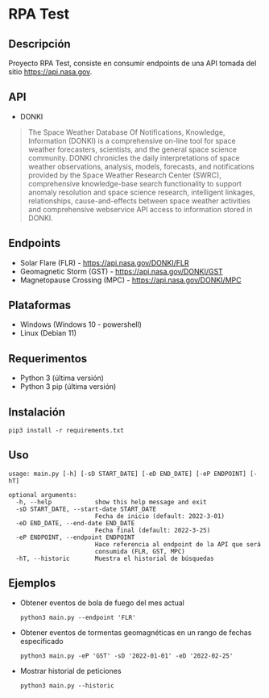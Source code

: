 # RPA Test

## Descripción

Proyecto RPA Test, consiste en consumir endpoints de una API tomada del sitio https://api.nasa.gov.

## API

* DONKI

> The Space Weather Database Of Notifications, Knowledge, Information (DONKI) is a comprehensive on-line tool for space weather forecasters, scientists, and the general space science community. DONKI chronicles the daily interpretations of space weather observations, analysis, models, forecasts, and notifications provided by the Space Weather Research Center (SWRC), comprehensive knowledge-base search functionality to support anomaly resolution and space science research, intelligent linkages, relationships, cause-and-effects between space weather activities and comprehensive webservice API access to information stored in DONKI. 

## Endpoints

* Solar Flare (FLR) - https://api.nasa.gov/DONKI/FLR 
* Geomagnetic Storm (GST) - https://api.nasa.gov/DONKI/GST
* Magnetopause Crossing (MPC) - https://api.nasa.gov/DONKI/MPC

## Plataformas

* Windows (Windows 10 - powershell)
* Linux (Debian 11)

## Requerimentos

* Python 3 (última versión)
* Python 3 pip (última versión)

## Instalación

```
pip3 install -r requirements.txt
```

## Uso

```
usage: main.py [-h] [-sD START_DATE] [-eD END_DATE] [-eP ENDPOINT] [-hT]

optional arguments:
  -h, --help            show this help message and exit
  -sD START_DATE, --start-date START_DATE
                        Fecha de inicio (default: 2022-3-01)
  -eD END_DATE, --end-date END_DATE
                        Fecha final (default: 2022-3-25)
  -eP ENDPOINT, --endpoint ENDPOINT
                        Hace referencia al endpoint de la API que será
                        consumida (FLR, GST, MPC)
  -hT, --historic       Muestra el historial de búsquedas

```

## Ejemplos

* Obtener eventos de bola de fuego del mes actual

    ```
    python3 main.py --endpoint 'FLR'
    ```

* Obtener eventos de tormentas geomagnéticas en un rango de fechas especificado

    ```
    python3 main.py -eP 'GST' -sD '2022-01-01' -eD '2022-02-25'
    ```

* Mostrar historial de peticiones

    ```
    python3 main.py --historic
    ```